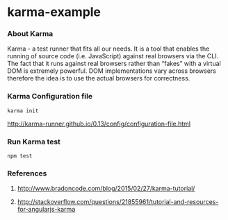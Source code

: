 # karma-example

### About Karma

Karma - a test runner that fits all our needs. It is a tool that enables the running of source code (i.e. JavaScript) against real browsers via the CLI. The fact that it runs against real browsers rather than “fakes” with a virtual DOM is extremely powerful. DOM implementations vary across browsers therefore the idea is to use the actual browsers for correctness.


### Karma Configuration file

```
karma init
```

http://karma-runner.github.io/0.13/config/configuration-file.html

### Run Karma test

```
npm test
```

### References

1. http://www.bradoncode.com/blog/2015/02/27/karma-tutorial/

2. http://stackoverflow.com/questions/21855961/tutorial-and-resources-for-angularjs-karma
